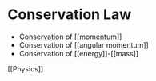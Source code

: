 # Conservation Law

- Conservation of [[momentum]]
- Conservation of [[angular momentum]]
- Conservation of [[energy]]-[[mass]]

[[Physics]]

